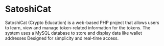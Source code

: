 # SatoshiCat
SatoshiCat (Crypto Education) is a web-based PHP project that allows users to learn, view and manage token-related information for the  tokens. The system uses a MySQL database to store and display data like wallet addresses Designed for simplicity and real-time access.
